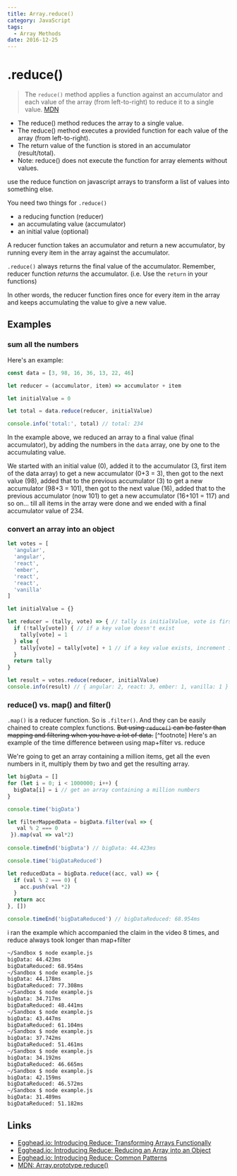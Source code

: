 ```yaml
---
title: Array.reduce() 
category: JavaScript
tags:
  - Array Methods
date: 2016-12-25
---
```


# .reduce()

> The `reduce()` method applies a function against an accumulator and each value of the array (from left-to-right) to reduce it to a single value. [MDN](https://developer.mozilla.org/en/docs/Web/JavaScript/Reference/Global_Objects/Array/reduce)

- The reduce() method reduces the array to a single value.
- The reduce() method executes a provided function for each value of the array (from left-to-right).
- The return value of the function is stored in an accumulator (result/total).
- Note: reduce() does not execute the function for array elements without values.


use the reduce function on javascript arrays to transform a list of values into something else.

You need two things for `.reduce()`

- a reducing function (reducer)
- an accumulating value (accumulator)
- an initial value (optional)

A reducer function takes an accumulator and return a new accumulator, by running every item in the array against the accumulator. 

`.reduce()` always returns the final value of the accumulator. Remember, reducer function _returns_ the accumulator. (i.e. Use the `return` in your functions)

In other words, the reducer function fires once for every item in the array and keeps accumulating the value to give a new value.

## Examples

### sum all the numbers
Here's an example:

```javascript
const data = [3, 98, 16, 36, 13, 22, 46]

let reducer = (accumulator, item) => accumulator + item

let initialValue = 0

let total = data.reduce(reducer, initialValue)

console.info('total:', total) // total: 234
```

In the example above, we reduced an array to a final value (final accumulator), by adding the numbers in the `data` array, one by one to the accumulating value. 

We started with an initial value (0), added it to the accumulator (3, first item of the data array) to get a new accumulator (0+3 = 3), then got to the next value (98), added that to the previous accumulator (3) to get a new accumulator (98+3 = 101), then got to the next value (16), added that to the previous accumulator (now 101) to get a new accumulator (16+101 = 117) and so on... till all items in the array were done and we ended with a final accumulator value of 234.


### convert an array into an object

```javascript
let votes = [
  'angular',
  'angular',
  'react',
  'ember',
  'react',
  'react',
  'vanilla'
]

let initialValue = {}

let reducer = (tally, vote) => { // tally is initialValue, vote is first item in votes array
  if (!tally[vote]) { // if a key value doesn't exist
    tally[vote] = 1
  } else {
    tally[vote] = tally[vote] + 1 // if a key value exists, increment it
  }
  return tally
}

let result = votes.reduce(reducer, initialValue)
console.info(result) // { angular: 2, react: 3, ember: 1, vanilla: 1 }
```

### reduce() vs. map() and filter()
`.map()` is a reducer function. So is `.filter()`. And they can be easily chained to create complex functions. ~~But using `reduce()` can be faster than mapping and filtering when you have a lot of data.~~ [^footnote] Here's an example of the time difference between using map+filter vs. reduce

We're going to get an array containing a million items, get all the even numbers in it, multiply them by two and get the resulting array.

```javascript
let bigData = []
for (let i = 0; i < 1000000; i++) { 
  bigData[i] = i // get an array containing a million numbers
}
```

```javascript
console.time('bigData')

let filterMappedData = bigData.filter(val => {
   val % 2 === 0 
 }).map(val => val*2)
  
console.timeEnd('bigData') // bigData: 44.423ms
```

```javascript
console.time('bigDataReduced')

let reducedData = bigData.reduce((acc, val) => {
  if (val % 2 === 0) {
    acc.push(val *2)
  }
  return acc
}, [])

console.timeEnd('bigDataReduced') // bigDataReduced: 68.954ms
```

i ran the example which accompanied the claim in the video 8 times, and reduce always took longer than map+filter

```bash
~/Sandbox $ node example.js
bigData: 44.423ms
bigDataReduced: 68.954ms
~/Sandbox $ node example.js
bigData: 44.178ms
bigDataReduced: 77.308ms
~/Sandbox $ node example.js
bigData: 34.717ms
bigDataReduced: 48.441ms
~/Sandbox $ node example.js
bigData: 43.447ms
bigDataReduced: 61.104ms
~/Sandbox $ node example.js
bigData: 37.742ms
bigDataReduced: 51.461ms
~/Sandbox $ node example.js
bigData: 34.192ms
bigDataReduced: 46.665ms
~/Sandbox $ node example.js
bigData: 42.159ms
bigDataReduced: 46.572ms
~/Sandbox $ node example.js
bigData: 31.489ms
bigDataReduced: 51.182ms
```

Links
---
- [Egghead.io: Introducing Reduce: Transforming Arrays Functionally](https://egghead.io/lessons/javascript-introducing-reduce-transforming-arrays-functionally?course=reduce-data-with-javascript)
- [Egghead.io: Introducing Reduce: Reducing an Array into an Object](https://egghead.io/lessons/javascript-introducing-reduce-reducing-an-array-into-an-object)
- [Egghead.io: Introducing Reduce: Common Patterns](https://egghead.io/lessons/javascript-introducing-reduce-common-patterns)
- [MDN: Array.prototype.reduce()](https://developer.mozilla.org/en/docs/Web/JavaScript/Reference/Global_Objects/Array/reduce)